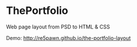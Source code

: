 # ThePortfolio
Web page layout from PSD to HTML &amp; CSS

Demo: http://re5pawn.github.io/the-portfolio-layout
